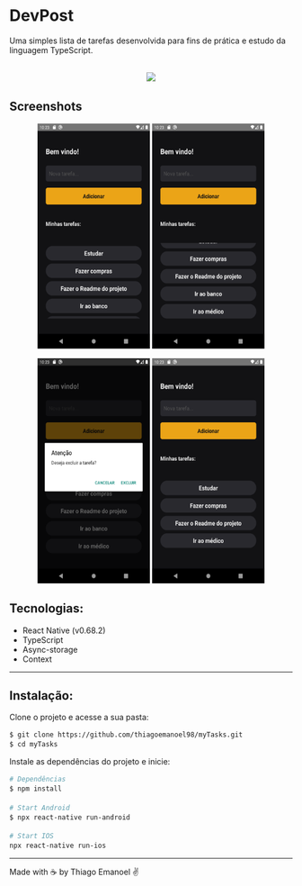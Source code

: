 # DevPost


Uma simples lista de tarefas desenvolvida para fins de prática e estudo da linguagem TypeScript. 
<br/>
<br/>
<p align="center">
<img src="https://img.shields.io/badge/STATUS-CONCLUÍDO-green?style=for-the-badge"/>
</p>

## Screenshots

<p align="center">
    <img width = "200" height= "400" src = "src/assets/to_readme/img1.png">
    <img width = "200" height= "400" src = "src/assets/to_readme/img2.png">
</p>

<p align="center">
    <img width = "200" height= "400" src = "src/assets/to_readme/img3.png">
    <img width = "200" height= "400" src = "src/assets/to_readme/img4.png">
</p>

## Tecnologias:
- React Native (v0.68.2)
- TypeScript
- Async-storage
- Context

___

## Instalação:

Clone o projeto e acesse a sua pasta: 

```sh
$ git clone https://github.com/thiagoemanoel98/myTasks.git
$ cd myTasks
```

Instale as dependências do projeto e inicie:

```sh
# Dependências
$ npm install

# Start Android
$ npx react-native run-android

# Start IOS
npx react-native run-ios
```

___

Made with :coffee: by Thiago Emanoel :v:
